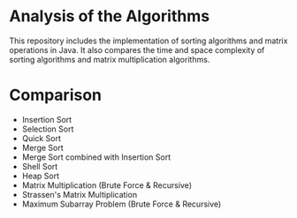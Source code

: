 # Analysis of the Algorithms
This repository includes the implementation of sorting algorithms and matrix operations in Java. It also compares the time and space complexity of sorting algorithms and matrix multiplication algorithms.

# Comparison
- Insertion Sort
- Selection Sort
- Quick Sort
- Merge Sort
- Merge Sort combined with Insertion Sort
- Shell Sort
- Heap Sort
- Matrix Multiplication (Brute Force & Recursive)
- Strassen's Matrix Multiplication
- Maximum Subarray Problem (Brute Force & Recursive)
